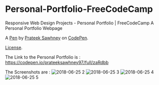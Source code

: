 # Personal-Portfolio-FreeCodeCamp
Responsive Web Design Projects - Personal Portfolio | FreeCodeCamp
A Personal Portfolio Webpage


A [Pen](https://codepen.io/prateeksawhney97/pen/zaRdbb) by [Prateek Sawhney](https://codepen.io/prateeksawhney97) on [CodePen](https://codepen.io).

[License](https://codepen.io/prateeksawhney97/pen/zaRdbb/license).


The Link to the Personal Portfolio is : https://codepen.io/prateeksawhney97/full/zaRdbb

The Screenshots are : 
![2018-06-25 2](https://user-images.githubusercontent.com/34116562/41829049-31ac8214-7856-11e8-920f-02489842eab3.png)
![2018-06-25 3](https://user-images.githubusercontent.com/34116562/41829052-34bf071a-7856-11e8-960f-0f2328268165.png)
![2018-06-25 4](https://user-images.githubusercontent.com/34116562/41829053-36d810fa-7856-11e8-9300-5564d62018d4.png)
![2018-06-25 5](https://user-images.githubusercontent.com/34116562/41829057-390cb182-7856-11e8-86e3-4141fbc21ef3.png)
